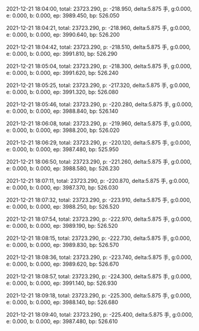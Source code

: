 2021-12-21 18:04:00, total: 23723.290, p: -218.950, delta:5.875 手, g:0.000, e: 0.000, b: 0.000, ep: 3989.450, bp: 526.050

2021-12-21 18:04:21, total: 23723.290, p: -218.960, delta:5.875 手, g:0.000, e: 0.000, b: 0.000, ep: 3990.640, bp: 526.200

2021-12-21 18:04:42, total: 23723.290, p: -218.510, delta:5.875 手, g:0.000, e: 0.000, b: 0.000, ep: 3991.810, bp: 526.290

2021-12-21 18:05:04, total: 23723.290, p: -218.300, delta:5.875 手, g:0.000, e: 0.000, b: 0.000, ep: 3991.620, bp: 526.240

2021-12-21 18:05:25, total: 23723.290, p: -217.320, delta:5.875 手, g:0.000, e: 0.000, b: 0.000, ep: 3991.320, bp: 526.080

2021-12-21 18:05:46, total: 23723.290, p: -220.280, delta:5.875 手, g:0.000, e: 0.000, b: 0.000, ep: 3988.840, bp: 526.140

2021-12-21 18:06:08, total: 23723.290, p: -219.960, delta:5.875 手, g:0.000, e: 0.000, b: 0.000, ep: 3988.200, bp: 526.020

2021-12-21 18:06:29, total: 23723.290, p: -220.120, delta:5.875 手, g:0.000, e: 0.000, b: 0.000, ep: 3987.480, bp: 525.950

2021-12-21 18:06:50, total: 23723.290, p: -221.260, delta:5.875 手, g:0.000, e: 0.000, b: 0.000, ep: 3988.580, bp: 526.230

2021-12-21 18:07:11, total: 23723.290, p: -220.870, delta:5.875 手, g:0.000, e: 0.000, b: 0.000, ep: 3987.370, bp: 526.030

2021-12-21 18:07:32, total: 23723.290, p: -223.910, delta:5.875 手, g:0.000, e: 0.000, b: 0.000, ep: 3988.250, bp: 526.520

2021-12-21 18:07:54, total: 23723.290, p: -222.970, delta:5.875 手, g:0.000, e: 0.000, b: 0.000, ep: 3989.190, bp: 526.520

2021-12-21 18:08:15, total: 23723.290, p: -222.730, delta:5.875 手, g:0.000, e: 0.000, b: 0.000, ep: 3989.830, bp: 526.570

2021-12-21 18:08:36, total: 23723.290, p: -223.740, delta:5.875 手, g:0.000, e: 0.000, b: 0.000, ep: 3989.620, bp: 526.670

2021-12-21 18:08:57, total: 23723.290, p: -224.300, delta:5.875 手, g:0.000, e: 0.000, b: 0.000, ep: 3991.140, bp: 526.930

2021-12-21 18:09:18, total: 23723.290, p: -225.300, delta:5.875 手, g:0.000, e: 0.000, b: 0.000, ep: 3988.140, bp: 526.680

2021-12-21 18:09:40, total: 23723.290, p: -225.400, delta:5.875 手, g:0.000, e: 0.000, b: 0.000, ep: 3987.480, bp: 526.610